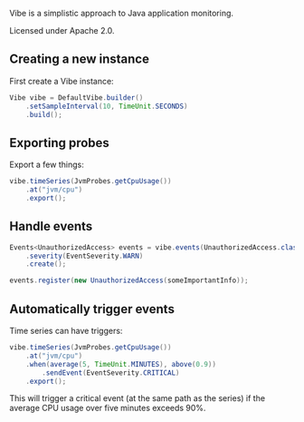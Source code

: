 Vibe is a simplistic approach to Java application monitoring. 

Licensed under Apache 2.0.

## Creating a new instance

First create a Vibe instance:

```java
Vibe vibe = DefaultVibe.builder()
	.setSampleInterval(10, TimeUnit.SECONDS)
	.build();
```

## Exporting probes

Export a few things:

```java
vibe.timeSeries(JvmProbes.getCpuUsage())
	.at("jvm/cpu")
	.export();
```

## Handle events

```java
Events<UnauthorizedAccess> events = vibe.events(UnauthorizedAccess.class)
	.severity(EventSeverity.WARN)
	.create();

events.register(new UnauthorizedAccess(someImportantInfo));
```

## Automatically trigger events

Time series can have triggers:


```java
vibe.timeSeries(JvmProbes.getCpuUsage())
	.at("jvm/cpu")
	.when(average(5, TimeUnit.MINUTES), above(0.9))
		.sendEvent(EventSeverity.CRITICAL)
	.export();
```

This will trigger a critical event (at the same path as the series) if the average CPU usage over five minutes exceeds 90%.

